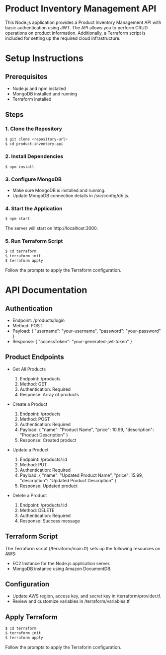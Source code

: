 # Product Inventory Management API

This Node.js application provides a Product Inventory Management API with basic authentication using JWT. The API allows you to perform CRUD operations on product information. Additionally, a Terraform script is included for setting up the required cloud infrastructure.

# Setup Instructions

## Prerequisites

* Node.js and npm installed
* MongoDB installed and running
* Terraform installed

## Steps

### 1. Clone the Repository

```sh
$ git clone <repository-url>
$ cd product-inventory-api
```
### 2. Install Dependencies

```sh
$ npm install
```

### 3. Configure MongoDB

* Make sure MongoDB is installed and running.
* Update MongoDB connection details in /src/config/db.js.

### 4. Start the Application

```sh
$ npm start
```
The server will start on http://localhost:3000.

### 5. Run Terraform Script

```sh
$ cd terraform
$ terraform init
$ terraform apply
```
Follow the prompts to apply the Terraform configuration.

# API Documentation

## Authentication

* Endpoint: /products/login
* Method: POST
* Payload: { "username": "your-username", "password": "your-password" }
* Response: { "accessToken": "your-generated-jwt-token" }

## Product Endpoints

* Get All Products

    1. Endpoint: /products
    2. Method: GET
    3. Authentication: Required
    4. Response: Array of products

* Create a Product

    1. Endpoint: /products
    2. Method: POST
    3. Authentication: Required
    4. Payload: { "name": "Product Name", "price": 10.99, "description": "Product Description" }
    5. Response: Created product

* Update a Product

    1. Endpoint: /products/:id
    2. Method: PUT
    3. Authentication: Required
    4. Payload: { "name": "Updated Product Name", "price": 15.99, "description": "Updated Product Description" }
    5. Response: Updated product
* Delete a Product

    1. Endpoint: /products/:id
    2. Method: DELETE
    3. Authentication: Required
    4. Response: Success message

## Terraform Script 

The Terraform script (/terraform/main.tf) sets up the following resources on AWS:

* EC2 Instance for the Node.js application server.
* MongoDB instance using Amazon DocumentDB.

## Configuration
* Update AWS region, access key, and secret key in /terraform/provider.tf.
* Review and customize variables in /terraform/variables.tf.

## Apply Terraform

```sh
$ cd terraform
$ terraform init
$ terraform apply
```

Follow the prompts to apply the Terraform configuration.

